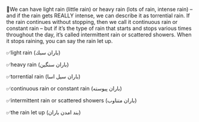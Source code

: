 

🔆We can have light rain (little rain) or heavy rain (lots of rain, intense rain) – and if the rain gets REALLY intense, we can describe it as torrential rain. If the rain continues without stopping, then we call it continuous rain or constant rain – but if it’s the type of rain that starts and stops various times throughout the day, it’s called intermittent rain or scattered showers. When it stops raining, you can say the rain let up.

✅light rain
(باران سبك)


✅heavy rain
(باران سنگين)


✅torrential rain
(باران سيل اسا)


✅continuous rain or constant rain 
(باران پيوسته)


✅intermittent rain or scattered showers
(باران متناوب)


✅the rain let up
(بند امدن باران)

